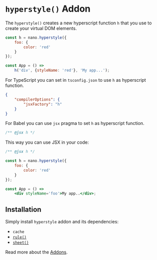 # `hyperstyle()` Addon

The `hyperstyle()` creates a new hyperscript function `h` that you use to create your
virtual DOM elements.

```jsx
const h = nano.hyperstyle({
    foo: {
        color: 'red'
    }
});

const App = () =>
    h('div', {styleName: 'red'}, 'My app...');
```

For TypeScript you can set in `tsconfig.json` to use `h` as hyperscript function.

```json
{
    "compilerOptions": {
        "jsxFactory": "h"
    }
}
```

For Babel you can use `jsx` pragma to set `h` as hyperscript function.

```js
/** @jsx h */
```

This way you can use JSX in your code:

```jsx
/** @jsx h */

const h = nano.hyperstyle({
    foo: {
        color: 'red'
    }
});

const App = () =>
    <div styleName='foo'>My app..</div>;
```


## Installation

Simply install `hyperstyle` addon and its dependencies:

- `cache`
- [`rule()`](./rule.md)
- [`sheet()`](./sheet.md)

Read more about the [Addons](./Addons.md).
